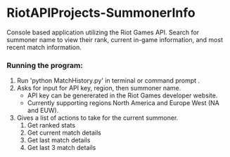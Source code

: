 # RiotAPIProjects-SummonerInfo
Console based application utilizing the Riot Games API. Search for summoner name to  view their rank, current in-game information, and most recent match information.

### Running the program:
  1. Run 'python MatchHistory.py' in terminal or command prompt .
  2. Asks for input for API key, region, then summoner name.
      - API key can be genererated in the Riot Games developer website.
      - Currently supporting regions North America and Europe West (NA and EUW).
  3. Gives a list of actions to take for the current summoner.
      1. Get ranked stats
      2. Get current match details
      3. Get last match details
      4. Get last 3 match details
